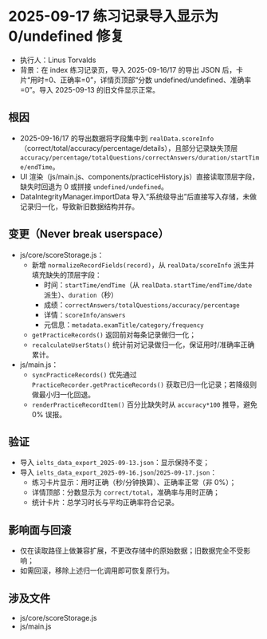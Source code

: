 # 2025-09-17 练习记录导入显示为0/undefined 修复
- 执行人：Linus Torvalds
- 背景：在 index 练习记录页，导入 2025-09-16/17 的导出 JSON 后，卡片“用时=0、正确率=0”，详情页顶部“分数 undefined/undefined、准确率=0”。导入 2025-09-13 的旧文件显示正常。

## 根因
- 2025-09-16/17 的导出数据将字段集中到 `realData.scoreInfo`（correct/total/accuracy/percentage/details），且部分记录缺失顶层 `accuracy/percentage/totalQuestions/correctAnswers/duration/startTime/endTime`。
- UI 渲染（js/main.js、components/practiceHistory.js）直接读取顶层字段，缺失时回退为 0 或拼接 `undefined/undefined`。
- DataIntegrityManager.importData 导入“系统级导出”后直接写入存储，未做记录归一化，导致新旧数据结构并存。

## 变更（Never break userspace）
- js/core/scoreStorage.js：
  - 新增 `normalizeRecordFields(record)`，从 `realData/scoreInfo` 派生并填充缺失的顶层字段：
    - 时间：`startTime/endTime`（从 `realData.startTime/endTime/date` 派生）、`duration`（秒）
    - 成绩：`correctAnswers/totalQuestions/accuracy/percentage`
    - 详情：`scoreInfo/answers`
    - 元信息：`metadata.examTitle/category/frequency`
  - `getPracticeRecords()` 返回前对每条记录做归一化；
  - `recalculateUserStats()` 统计前对记录做归一化，保证用时/准确率正确累计。
- js/main.js：
  - `syncPracticeRecords()` 优先通过 `PracticeRecorder.getPracticeRecords()` 获取已归一化记录；若降级则做最小归一化回退。
  - `renderPracticeRecordItem()` 百分比缺失时从 `accuracy*100` 推导，避免 0% 误报。

## 验证
- 导入 `ielts_data_export_2025-09-13.json`：显示保持不变；
- 导入 `ielts_data_export_2025-09-16.json`/`2025-09-17.json`：
  - 练习卡片显示：用时正确（秒/分钟换算）、正确率正常（非 0%）；
  - 详情顶部：分数显示为 `correct/total`，准确率与用时正确；
  - 统计卡片：总学习时长与平均正确率符合记录。

## 影响面与回滚
- 仅在读取路径上做兼容扩展，不更改存储中的原始数据；旧数据完全不受影响；
- 如需回滚，移除上述归一化调用即可恢复原行为。

## 涉及文件
- js/core/scoreStorage.js
- js/main.js
